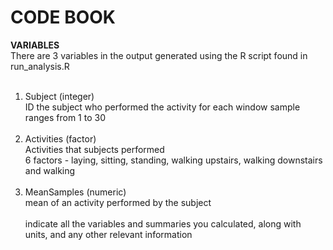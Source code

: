 CODE BOOK
===============

 <b>VARIABLES</b><br>
 There are 3 variables in the output generated using the R script found in run_analysis.R <br><br>
 1) Subject (integer) <br>
	ID the subject who performed the activity for each window sample<br>
	ranges from 1 to 30 <br><br>
 2) Activities (factor) <br>
 	Activities that subjects performed <br>
 	6 factors - laying, sitting, standing, walking upstairs, walking downstairs and walking <br><br>
 3) MeanSamples (numeric) <br>
 	mean of an activity performed by the subject<br><br>
 indicate all the variables and summaries you calculated, along with units, and any other relevant information

